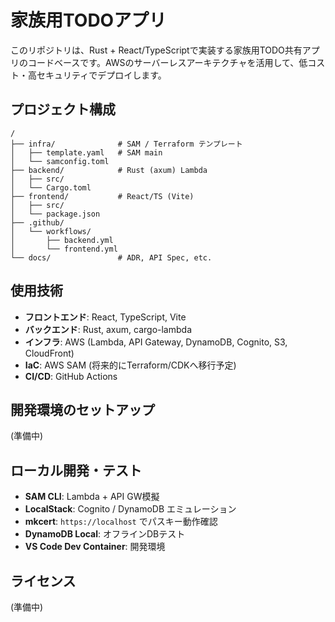# 家族用TODOアプリ

このリポジトリは、Rust + React/TypeScriptで実装する家族用TODO共有アプリのコードベースです。AWSのサーバーレスアーキテクチャを活用して、低コスト・高セキュリティでデプロイします。

## プロジェクト構成

```
/
├── infra/              # SAM / Terraform テンプレート
│   ├── template.yaml   # SAM main
│   └── samconfig.toml
├── backend/            # Rust (axum) Lambda
│   ├── src/
│   └── Cargo.toml
├── frontend/           # React/TS (Vite)
│   ├── src/
│   └── package.json
├── .github/
│   └── workflows/
│       ├── backend.yml
│       └── frontend.yml
└── docs/               # ADR, API Spec, etc.
```

## 使用技術

- **フロントエンド**: React, TypeScript, Vite
- **バックエンド**: Rust, axum, cargo-lambda
- **インフラ**: AWS (Lambda, API Gateway, DynamoDB, Cognito, S3, CloudFront)
- **IaC**: AWS SAM (将来的にTerraform/CDKへ移行予定)
- **CI/CD**: GitHub Actions

## 開発環境のセットアップ

(準備中)

## ローカル開発・テスト

- **SAM CLI**: Lambda + API GW模擬
- **LocalStack**: Cognito / DynamoDB エミュレーション
- **mkcert**: `https://localhost` でパスキー動作確認
- **DynamoDB Local**: オフラインDBテスト
- **VS Code Dev Container**: 開発環境

## ライセンス

(準備中)

